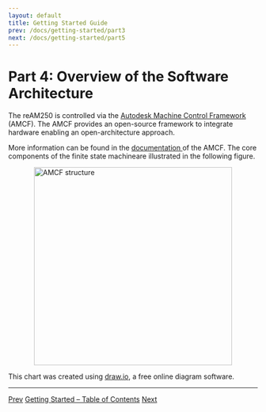```yaml
---
layout: default
title: Getting Started Guide
prev: /docs/getting-started/part3
next: /docs/getting-started/part5
---
```


# Part 4: Overview of the Software Architecture

The reAM250 is controlled via the [Autodesk Machine Control Framework](https://autodesk.github.io/AutodeskMachineControlFramework/) (AMCF).
The AMCF provides an open-source framework to integrate hardware enabling an open-architecture approach. 

More information can be found in the [documentation ](https://autodesk.github.io/AutodeskMachineControlFramework/) of the AMCF. 
The core components of the finite state machineare illustrated in the following figure. 

<img src="{{ site.baseurl }}/assets/AMCF_basic_structure.png.svg" alt="AMCF structure" width="400" style="display: block; margin: 0 auto;" />

This chart was created using [draw.io](https://app.diagrams.net/), a free online diagram software.

---

<div class="chapter-nav">
  <a href="{{ page.prev | relative_url }}">Prev</a>
  <a href="{{ '/docs/getting-started/' | relative_url }}">Getting Started – Table of Contents</a>
  <a href="{{ page.next | relative_url }}">Next</a>
</div>
